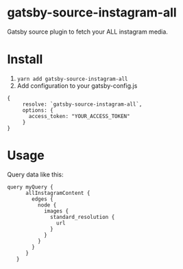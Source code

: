 # gatsby-source-instagram-all
Gatsby source plugin to fetch your ALL instagram media.

# Install
 1. ```yarn add gatsby-source-instagram-all```
 2. Add configuration to your gatsby-config.js
 ```
 {
      resolve: `gatsby-source-instagram-all`,
      options: {
        access_token: "YOUR_ACCESS_TOKEN"
      }
 }
 ```
 # Usage
 Query data like this:
 ```
 query myQuery {
       allInstagramContent {
         edges {
           node {
             images {
               standard_resolution {
                 url
               }
             }
           }
         }
       }
    }
 ```
